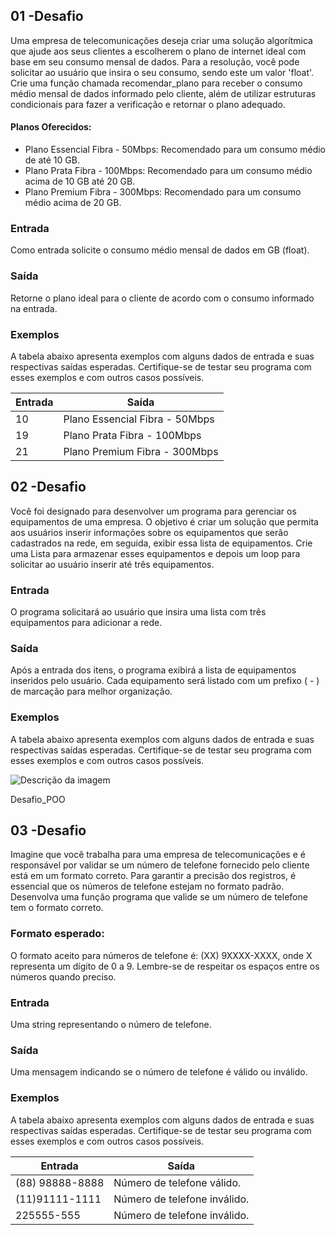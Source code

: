 ## 01 -Desafio

Uma empresa de telecomunicações deseja criar uma solução algorítmica que ajude aos seus clientes a escolherem o plano de internet ideal com base em seu consumo mensal de dados. Para a resolução, você pode solicitar ao usuário que insira o seu consumo, sendo este um valor 'float'. Crie uma função chamada recomendar_plano para receber o consumo médio mensal de dados informado pelo cliente, além de utilizar estruturas condicionais para fazer a verificação e retornar o plano adequado.
#### Planos Oferecidos:
- Plano Essencial Fibra - 50Mbps: Recomendado para um consumo médio de até 10 GB.
- Plano Prata Fibra - 100Mbps: Recomendado para um consumo médio acima de 10 GB até 20 GB.
- Plano Premium Fibra - 300Mbps: Recomendado para um consumo médio acima de 20 GB.

### Entrada
Como entrada solicite o consumo médio mensal de dados em GB (float).

### Saída
Retorne o plano ideal para o cliente de acordo com o consumo informado na entrada.

### Exemplos
A tabela abaixo apresenta exemplos com alguns dados de entrada e suas respectivas saídas esperadas. Certifique-se de testar seu programa com esses exemplos e com outros casos possíveis.


| Entrada  | Saída |
| ------------- | ------------- |
| 10  | Plano Essencial Fibra - 50Mbps|
| 19  | Plano Prata Fibra - 100Mbps  |
| 21  | Plano Premium Fibra - 300Mbps  |

## 02 -Desafio

Você foi designado para desenvolver um programa para gerenciar os equipamentos de uma empresa. O objetivo é criar um solução que permita aos usuários inserir informações sobre os equipamentos que serão cadastrados na rede, em seguida, exibir essa lista de equipamentos. Crie uma Lista para armazenar esses equipamentos e depois um loop para solicitar ao usuário inserir até três equipamentos.

### Entrada
O programa solicitará ao usuário que insira uma lista com três equipamentos para adicionar a rede.

### Saída
Após a entrada dos itens, o programa exibirá a lista de equipamentos inseridos pelo usuário. Cada equipamento será listado com um prefixo ( - ) de marcação para melhor organização.

### Exemplos
A tabela abaixo apresenta exemplos com alguns dados de entrada e suas respectivas saídas esperadas. Certifique-se de testar seu programa com esses exemplos e com outros casos possíveis.

![Descrição da imagem](desafio1.PNG)

Desafio_POO
## 03 -Desafio
Imagine que você trabalha para uma empresa de telecomunicações e é responsável por validar se um número de telefone fornecido pelo cliente está em um formato correto. Para garantir a precisão dos registros, é essencial que os números de telefone estejam no formato padrão. Desenvolva uma função programa que valide se um número de telefone tem o formato correto.

### Formato esperado:
O formato aceito para números de telefone é: (XX) 9XXXX-XXXX, onde X representa um dígito de 0 a 9. Lembre-se de respeitar os espaços entre os números quando preciso.

### Entrada
Uma string representando o número de telefone.

### Saída
Uma mensagem indicando se o número de telefone é válido ou inválido.

### Exemplos
A tabela abaixo apresenta exemplos com alguns dados de entrada e suas respectivas saídas esperadas. Certifique-se de testar seu programa com esses exemplos e com outros casos possíveis.

| Entrada  | Saída |
| ------------- | ------------- |
| (88) 98888-8888  | Número de telefone válido.  |
| (11)91111-1111  | Número de telefone inválido.  |
| 225555-555  | Número de telefone inválido.  |
	




